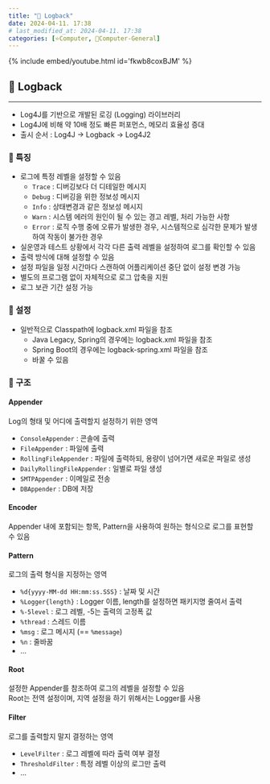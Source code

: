 ```yaml
---
title: "🌚 Logback"
date: 2024-04-11. 17:38
# last_modified_at: 2024-04-11. 17:38
categories: [⭐Computer, 🌚Computer-General]
---
```


{% include embed/youtube.html id='fkwb8coxBJM' %}

## **💫 Logback**

---

- Log4J를 기반으로 개발된 로깅 (Logging) 라이브러리
- Log4J에 비해 약 10배 정도 빠른 퍼포먼스, 메모리 효율성 증대
- 출시 순서 : Log4J -> Logback -> Log4J2

### **🫧 특징**

- 로그에 특정 레벨을 설정할 수 있음
  - `Trace` : 디버깅보다 더 디테일한 메시지
  - `Debug` : 디버깅을 위한 정보성 메시지
  - `Info` : 상태변경과 같은 정보성 메시지
  - `Warn` : 시스템 에러의 원인이 될 수 있는 경고 레벨, 처리 가능한 사항
  - `Error` : 로직 수행 중에 오류가 발생한 경우, 시스템적으로 심각한 문제가 발생하여 작동이 불가한 경우
- 실운영과 테스트 상황에서 각각 다른 출력 레벨을 설정하여 로그를 확인할 수 있음
- 출력 방식에 대해 설정할 수 있음
- 설정 파일을 일정 시간마다 스캔하여 어플리케이션 중단 없이 설정 변경 가능
- 별도의 프로그램 없이 자체적으로 로그 압축을 지원
- 로그 보관 기간 설정 가능

### **🫧 설정**

- 일반적으로 Classpath에 logback.xml 파일을 참조
  - Java Legacy, Spring의 경우에는 logback.xml 파일을 참조
  - Spring Boot의 경우에는 logback-spring.xml 파일을 참조
  - 바꿀 수 있음

### **🫧 구조**

#### Appender

Log의 형태 및 어디에 출력할지 설정하기 위한 영역

- `ConsoleAppender` : 콘솔에 출력
- `FileAppender` : 파일에 출력
- `RollingFileAppender` : 파일에 출력하되, 용량이 넘어가면 새로운 파일로 생성
- `DailyRollingFileAppender` : 일별로 파일 생성
- `SMTPAppender` : 이메일로 전송
- `DBAppender` : DB에 저장

#### Encoder

Appender 내에 포함되는 항목, Pattern을 사용하여 원하는 형식으로 로그를 표현할 수 있음  

#### Pattern

로그의 출력 형식을 지정하는 영역  

- `%d{yyyy-MM-dd HH:mm:ss.SSS}` : 날짜 및 시간
- `%Logger{length}` : Logger 이름, length를 설정하면 패키지명 줄여서 출력
- `%-5level` : 로그 레벨, -5는 출력의 고정폭 값
- `%thread` : 스레드 이름
- `%msg` : 로그 메시지 (== `%message`)
- `%n` : 줄바꿈
- ...

#### Root

설정한 Appender를 참조하여 로그의 레벨을 설정할 수 있음  
Root는 전역 설정이며, 지역 설정을 하기 위해서는 Logger를 사용  

#### Filter

로그를 출력할지 말지 결정하는 영역

- `LevelFilter` : 로그 레벨에 따라 출력 여부 결정
- `ThresholdFilter` : 특정 레벨 이상의 로그만 출력
- ...
